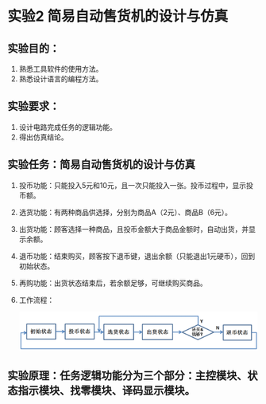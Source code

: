 
# 实验2  简易自动售货机的设计与仿真

## 实验目的：
1. 熟悉工具软件的使用方法。
2. 熟悉设计语言的编程方法。
## 实验要求：
1. 设计电路完成任务的逻辑功能。
2. 得出仿真结论。
## 实验任务：简易自动售货机的设计与仿真
1. 投币功能：只能投入5元和10元，且一次只能投入一张。投币过程中，显示投币额。
2. 选货功能：有两种商品供选择，分别为商品A（2元）、商品B（6元）。
3. 出货功能：顾客选择一种商品，且投币金额大于商品金额时，自动出货，并显示余额。
4. 退币功能：结束购买，顾客按下退币键，退出余额（只能退出1元硬币），回到初始状态。
5. 再购功能：出货状态结束后，若余额足够，可继续购买商品。
6. 工作流程：

	![](https://github.com/ashuihui/Fpga_study/blob/master/PNG/2.png)
	
## 实验原理：任务逻辑功能分为三个部分：主控模块、状态指示模块、找零模块、译码显示模块。